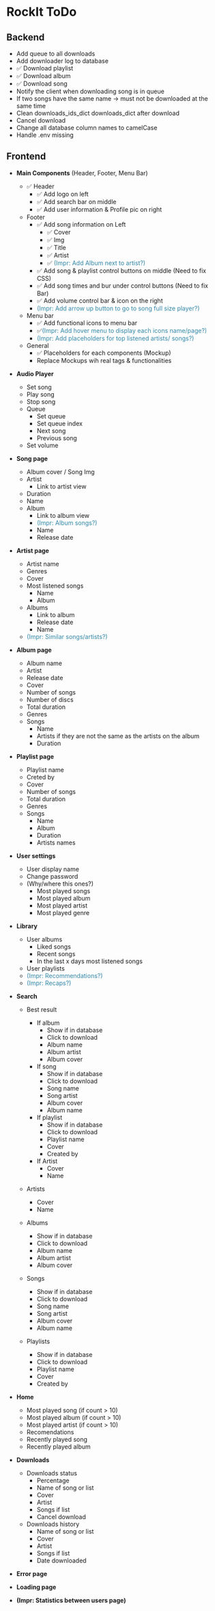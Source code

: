 # RockIt ToDo

## Backend
- Add queue to all downloads
- Add downloader log to database
- ✅ Download playlist
- ✅ Download album
- ✅ Download song
- Notify the client when downloading song is in queue
- If two songs have the same name -> must not be downloaded at the same time
- Clean downloads_ids_dict downloads_dict after download
- Cancel download
- Change all database column names to camelCase
- Handle .env missing

## Frontend
- **Main Components** (Header, Footer, Menu Bar)
  - ✅ Header
    - ✅ Add logo on left
    - ✅ Add search bar on middle
    - ✅ Add user information & Profile pic on right
  - Footer
    - ✅ Add song information on Left 
      - ✅ Cover
      - ✅ Img
      - ✅ Title
      - ✅ Artist
      - ✅ <span style="color:#3287a8">(Impr: Add Album next to artist?)</span>
    - ✅ Add song & playlist control buttons on middle (Need to fix CSS)
    - ✅ Add song times and bur under control buttons (Need to fix Bar)
    - ✅ Add volume control bar & icon on the right
    - <span style="color:#3287a8">(Impr: Add arrow up button to go to song full size player?)</span>
  - Menu bar
    - ✅ Add functional icons to menu bar
    - ✅<span style="color:#3287a8">(Impr: Add hover menu to display each icons name/page?)</span>
    - <span style="color:#3287a8">(Impr: Add placeholders for top listened artists/ songs?)</span>
  - General
    - ✅ Placeholders for each components (Mockup)
    - Replace Mockups wih real tags & functionalities

- **Audio Player**
  - Set song
  - Play song
  - Stop song
  - Queue
    - Set queue
    - Set queue index
    - Next song
    - Previous song
  - Set volume

- **Song page**
  - Album cover / Song Img
  - Artist
    - Link to artist view
  - Duration
  - Name
  - Album
    - Link to album view
    - <span style="color:#3287a8">(Impr: Album songs?)</span>
    - Name
    - Release date

- **Artist page**
  - Artist name
  - Genres
  - Cover
  - Most listened songs
    - Name
    - Album
  - Albums
    - Link to album
    - Release date
    - Name
  - <span style="color:#3287a8">(Impr: Similar songs/artists?)</span>

- **Album page**
  - Album name
  - Artist
  - Release date
  - Cover
  - Number of songs
  - Number of discs
  - Total duration
  - Genres
  - Songs
    - Name
    - Artists if they are not the same as the artists on the album
    - Duration

- **Playlist page**
  - Playlist name
  - Creted by
  - Cover
  - Number of songs
  - Total duration
  - Genres
  - Songs
    - Name
    - Album
    - Duration
    - Artists names

- **User settings**
  - User display name
  - Change password
  - (Why/where this ones?)
    - Most played songs
    - Most played album
    - Most played artist
    - Most played genre

- **Library**
  - User albums
    - Liked songs
    - Recent songs 
    - In the last x days most listened songs
  - User playlists
  - <span style="color:#3287a8">(Impr: Recommendations?)</span>
  - <span style="color:#3287a8">(Impr: Recaps?)</span>

- **Search**
  - Best result
    - If album
      - Show if in database
      - Click to download
      - Album name
      - Album artist
      - Album cover
    - If song
      - Show if in database
      - Click to download
      - Song name
      - Song artist
      - Album cover
      - Album name
    - If playlist
      - Show if in database
      - Click to download
      - Playlist name
      - Cover
      - Created by
    - If Artist
      - Cover
      - Name

  - Artists
    - Cover
    - Name

  - Albums
    - Show if in database
    - Click to download
    - Album name
    - Album artist
    - Album cover

  - Songs
    - Show if in database
    - Click to download
    - Song name
    - Song artist
    - Album cover
    - Album name

  - Playlists
    - Show if in database
    - Click to download
    - Playlist name
    - Cover
    - Created by

- **Home**
  - Most played song (if count > 10)
  - Most played album (if count > 10)
  - Most played artist (if count > 10)
  - Recomendations
  - Recently played song
  - Recently played album

- **Downloads**
  - Downloads status
    - Percentage
    - Name of song or list
    - Cover
    - Artist
    - Songs if list
    - Cancel download
  - Downloads history
    - Name of song or list
    - Cover
    - Artist
    - Songs if list
    - Date downloaded

- **Error page**
- **Loading page**

- **(Impr: Statistics between users page)**